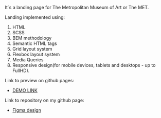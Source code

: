 It`s a landing page for The Metropolitan Museum of Art or The MET.

Landing implemented using:
1. HTML
2. SCSS
3. BEM methodology
4. Semantic HTML tags
5. Grid layout system
6. Flexbox layout system
7. Media Queries
8. Responsive design(for mobile devices, tablets and desktops - up to FullHD).

Link to preview on github pages:
- [DEMO LINK](https://MykolaKaradzha.github.io/THE-MET/)

Link to repository on my github page:
- [Figma design](https://www.figma.com/file/lSR1m42L9YwzQwzzxKwHpw/THE-MET?type=design)
